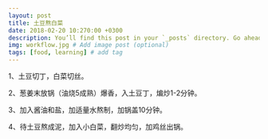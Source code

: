 ```yaml
---
layout: post
title: 土豆熬白菜
date: 2018-02-20 10:270:00 +0300
description: You’ll find this post in your `_posts` directory. Go ahead and edit it and re-build the site to see your changes. # Add post description (optional)
img: workflow.jpg # Add image post (optional)
tags: [food, learning] # add tag
---
```


1、土豆切丁，白菜切丝。  


2、葱姜末放锅（油烧5成熟）爆香，入土豆丁，煸炒1-2分钟。  


3、加入酱油和盐，加适量水熬制，加锅盖10分钟。  


4、待土豆熬成泥，加入小白菜，翻炒均匀，加鸡丝出锅。
